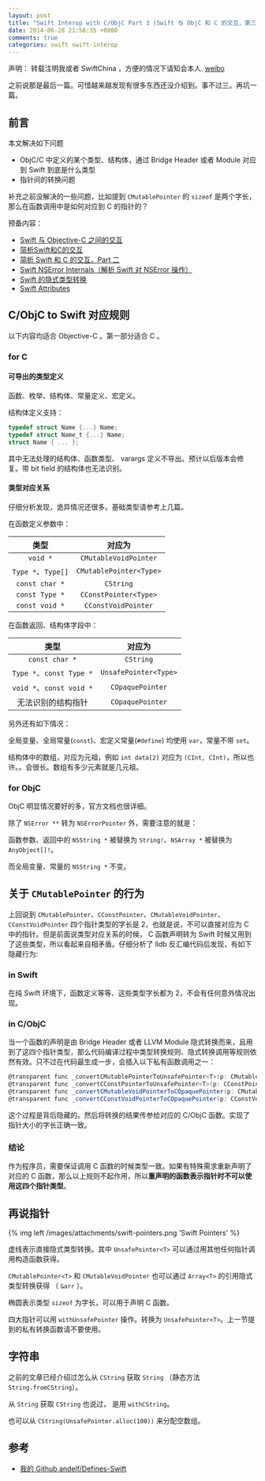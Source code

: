```yaml
---
layout: post
title: "Swift Interop with C/ObjC Part 3 (Swift 与 ObjC 和 C 的交互，第三部分）"
date: 2014-06-28 21:58:35 +0800
comments: true
categories: swift swift-interop
---
```


声明： 转载注明我或者 SwiftChina ，方便的情况下请知会本人. [weibo](http://weibo.com/234632333)

之前说那是最后一篇。可惜越来越发现有很多东西还没介绍到。事不过三。再坑一篇。

## 前言

本文解决如下问题

- ObjC/C 中定义的某个类型、结构体，通过 Bridge Header 或者 Module 对应到 Swift 到底是什么类型
- 指针间的转换问题

补充之前没解决的一些问题，比如提到 ``CMutablePointer`` 的 ``sizeof`` 是两个字长，那么在函数调用中是如何对应到 C 的指针的？

预备内容：

- [Swift 与 Objective-C 之间的交互](http://andelf.github.io/blog/2014/06/11/swift-and-objectivec-interop/)
- [简析Swift和C的交互](http://andelf.github.io/blog/2014/06/15/swift-and-c-interop/)
- [简析 Swift 和 C 的交互，Part 二](http://andelf.github.io/blog/2014/06/18/swift-and-c-interop-cont/)
- [Swift NSError Internals（解析 Swift 对 NSError 操作）](http://andelf.github.io/blog/2014/06/16/swift-nserror-internals/)
- [Swift 的隐式类型转换](http://andelf.github.io/blog/2014/06/08/swift-implicit-type-cast/)
- [Swift Attributes](http://andelf.github.io/blog/2014/06/06/swift-attributes/)

## C/ObjC to Swift 对应规则

以下内容均适合 Objective-C 。第一部分适合 C 。

### for C

#### 可导出的类型定义

函数、枚举、结构体、常量定义、宏定义。

结构体定义支持：

```c
typedef struct Name {...} Name;
typedef struct Name_t {...} Name;
struct Name { ... };
```

其中无法处理的结构体、函数类型、 varargs 定义不导出。预计以后版本会修复。带 bit field 的结构体也无法识别。

#### 类型对应关系

仔细分析发现，诡异情况还很多。基础类型请参考上几篇。

在函数定义参数中：

类型 | 对应为
:------:|:-------:
``void *`` | ``CMutableVoidPointer``
``Type *``、``Type[]`` | ``CMutablePointer<Type>``
``const char *`` | ``CString``
``const Type *`` | ``CConstPointer<Type>``
``const void *`` | ``CConstVoidPointer``

在函数返回、结构体字段中：

类型 | 对应为
:------:|:-------:
``const char *`` | ``CString``
``Type *``、``const Type *`` | ``UnsafePointer<Type>``
``void *``、``const void *`` | ``COpaquePointer``
无法识别的结构指针  | ``COpaquePointer``

另外还有如下情况：

全局变量、全局常量(``const``)、宏定义常量(``#define``) 均使用 ``var``，常量不带 ``set``。

结构体中的数组，对应为元祖，例如 ``int data[2]`` 对应为 ``(CInt, CInt)``，所以也许。。会很长。数组有多少元素就是几元祖。

### for ObjC

ObjC 明显情况要好的多，官方文档也很详细。

除了 ``NSError **`` 转为 ``NSErrorPointer`` 外，需要注意的就是：

函数参数、返回中的 ``NSString *`` 被替换为 ``String!``、``NSArray *`` 被替换为 ``AnyObject[]!``。

而全局变量、常量的 ``NSString *`` 不变。

## 关于 ``CMutablePointer`` 的行为

上回说到 ``CMutablePointer``、``CConstPointer``、``CMutableVoidPointer``、``CConstVoidPointer``
四个指针类型的字长是 2，也就是说，不可以直接对应为 C 中的指针。但是前面说类型对应关系的时候， C 函数声明转为 Swift
时候又用到了这些类型，所以看起来自相矛盾。仔细分析了 lldb 反汇编代码后发现，有如下隐藏行为:

### in Swift

在纯 Swift 环境下，函数定义等等、这些类型字长都为 2，不会有任何意外情况出现。

### in C/ObjC

当一个函数的声明是由 Bridge Header 或者 LLVM Module 隐式转换而来，且用到了这四个指针类型，那么代码编译过程中类型转换规则、隐式转换调用等规则依然有效。只不过在代码最生成一步，会插入以下私有函数调用之一：

```scala
@transparent func _convertCMutablePointerToUnsafePointer<T>(p: CMutablePointer<T>) -> UnsafePointer<T>
@transparent func _convertCConstPointerToUnsafePointer<T>(p: CConstPointer<T>) -> UnsafePointer<T>
@transparent func _convertCMutableVoidPointerToCOpaquePointer(p: CMutableVoidPointer) -> COpaquePointer
@transparent func _convertCConstVoidPointerToCOpaquePointer(p: CConstVoidPointer) -> COpaquePointer
```

这个过程是背后隐藏的。然后将转换的结果传参给对应的 C/ObjC 函数。实现了指针大小的字长正确一致。

### 结论

作为程序员，需要保证调用 C 函数的时候类型一致。如果有特殊需求重新声明了对应的 C 函数，那么以上规则不起作用，所以**重声明的函数表示指针时不可以使用这四个指针类型**。

## 再说指针

{% img left /images/attachments/swift-pointers.png 'Swift Pointers' %}

虚线表示直接隐式类型转换。其中 ``UnsafePointer<T>`` 可以通过用其他任何指针调用构造函数获得。

``CMutablePointer<T>`` 和 ``CMutableVoidPointer`` 也可以通过 ``Array<T>`` 的引用隐式类型转换获得 （ ``&arr`` ）。

椭圆表示类型 ``sizeof`` 为字长，可以用于声明 C 函数。

四大指针可以用 ``withUnsafePointer`` 操作。转换为 ``UnsafePointer<T>``。上一节提到的私有转换函数请不要使用。

## 字符串

之前的文章已经介绍过怎么从 ``CString`` 获取 ``String`` （静态方法 ``String.fromCString``）。

从 ``String`` 获取 ``CString`` 也说过， 是用 ``withCString``。

也可以从 ``CString(UnsafePointer.alloc(100))`` 来分配空数组。

## 参考

- [我的 Github andelf/Defines-Swift](https://github.com/andelf/Defines-Swift)

